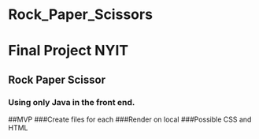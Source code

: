 # Rock_Paper_Scissors

# Final Project NYIT 

## Rock Paper Scissor 

### Using only Java in the front end. 

##MVP
###Create files for each
###Render on local
###Possible CSS and HTML

